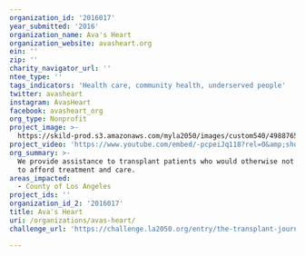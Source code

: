 ```yaml
---
organization_id: '2016017'
year_submitted: '2016'
organization_name: Ava's Heart
organization_website: avasheart.org
ein: ''
zip: ''
charity_navigator_url: ''
ntee_type: ''
tags_indicators: 'Health care, community health, underserved people'
twitter: avasheart
instagram: AvasHeart
facebook: avasheart_org
org_type: Nonprofit
project_image: >-
  https://skild-prod.s3.amazonaws.com/myla2050/images/custom540/4988765384741-team91.JPG
project_video: 'https://www.youtube.com/embed/-pcpeiJq118?rel=0&amp;showinfo=0'
org_summary: >-
  We provide assistance to transplant patients who would otherwise not be able
  to afford treatment and care.
areas_impacted:
  - County of Los Angeles
project_ids: ''
organization_id_2: '2016017'
title: Ava's Heart
uri: /organizations/avas-heart/
challenge_url: 'https://challenge.la2050.org/entry/the-transplant-journey'

---
```

